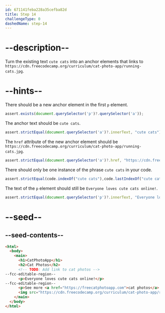```yaml
---
id: 671141feba228a35cefba82d
title: Step 14
challengeType: 0
dashedName: step-14
---
```


# --description--

Turn the existing text `cute cats` into an anchor elements that links to `https://cdn.freecodecamp.org/curriculum/cat-photo-app/running-cats.jpg`.

# --hints--

There should be a new anchor element in the first `p` element.

```js
assert.exists(document.querySelector('p')?.querySelector('a'));
```

The anchor text should be `cute cats`.

```js
assert.strictEqual(document.querySelector('a')?.innerText, "cute cats");
```

The `href` attribute of the new anchor element should be `https://cdn.freecodecamp.org/curriculum/cat-photo-app/running-cats.jpg`.

```js
assert.strictEqual(document.querySelector('a')?.href, "https://cdn.freecodecamp.org/curriculum/cat-photo-app/running-cats.jpg");
```

There should only be one instance of the phrase `cute cats` in your code.  

```js
assert.strictEqual(code.indexOf("cute cats"),code.lastIndexOf("cute cats")); 
```

The text of the `p` element should still be `Everyone loves cute cats online!`.

```js
assert.strictEqual(document.querySelector('p')?.innerText, "Everyone loves cute cats online!");
```

# --seed--

## --seed-contents--

```html
<html>
  <body>
    <main>
      <h1>CatPhotoApp</h1>
      <h2>Cat Photos</h2>
      <!-- TODO: Add link to cat photos -->
--fcc-editable-region--
      <p>Everyone loves cute cats online!</p>
--fcc-editable-region--
      <p>See more <a href="https://freecatphotoapp.com">cat photos</a> in our gallery.</p>
      <img src="https://cdn.freecodecamp.org/curriculum/cat-photo-app/relaxing-cat.jpg" alt="A cute orange cat lying on its back.">
    </main>
  </body>
</html>
```
